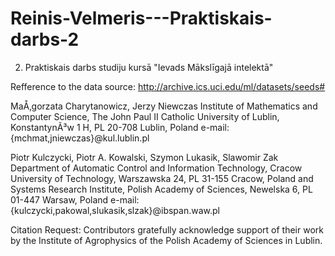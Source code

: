 # Reinis-Velmeris---Praktiskais-darbs-2
2. Praktiskais darbs studiju kursā "Ievads Mākslīgajā intelektā"

Refference to the data source:
http://archive.ics.uci.edu/ml/datasets/seeds#

MaÅ‚gorzata Charytanowicz, Jerzy Niewczas
Institute of Mathematics and Computer Science,
The John Paul II Catholic University of Lublin, KonstantynÃ³w 1 H,
PL 20-708 Lublin, Poland
e-mail: {mchmat,jniewczas}@kul.lublin.pl

Piotr Kulczycki, Piotr A. Kowalski, Szymon Lukasik, Slawomir Zak
Department of Automatic Control and Information Technology,
Cracow University of Technology, Warszawska 24, PL 31-155 Cracow, Poland
and
Systems Research Institute, Polish Academy of Sciences, Newelska 6,
PL 01-447 Warsaw, Poland
e-mail: {kulczycki,pakowal,slukasik,slzak}@ibspan.waw.pl

Citation Request:
Contributors gratefully acknowledge support of their work by the Institute of Agrophysics of the Polish Academy of Sciences in Lublin.
